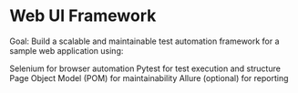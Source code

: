 # Web UI Framework
Goal: Build a scalable and maintainable test automation framework for a sample web application using:

Selenium for browser automation
Pytest for test execution and structure
Page Object Model (POM) for maintainability
Allure (optional) for reporting
